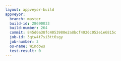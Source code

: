 ```yaml
---
layout: appveyor-build
appveyor:
  branch: master
  build-id: 28690033
  build-number: 264
  commit: 845d0a38fc4053980e2a8bcf4026c052e1e6815c
  job-id: 3qtw4t7si3tt6sgy
  job-number: 3
  os-name: Windows
  test-result: 0
---
```

